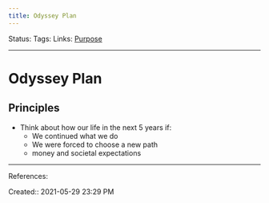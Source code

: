 ```yaml
---
title: Odyssey Plan
---
```

Status:
Tags: 
Links: [Purpose](out/purpose.md)
___
# Odyssey Plan
## Principles
- Think about how our life in the next 5 years if:
	- We continued what we do
	- We were forced to choose a new path
	- money and societal expectations
___
References:

Created:: 2021-05-29 23:29 PM